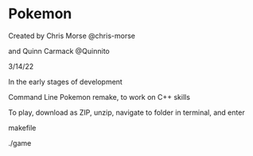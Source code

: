 # Pokemon
Created by Chris Morse @chris-morse 

and Quinn Carmack @Quinnito

3/14/22

In the early stages of development


Command Line Pokemon remake, 
to work on C++ skills

To play, download as ZIP, unzip, navigate to folder in terminal, and enter

makefile 

./game 
